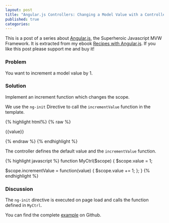 ```yaml
---
layout: post
title: "Angular.js Controllers: Changing a Model Value with a Controller Function"
published: true
categories:
---
```

This is a post of a series about [Angular.js](http://angularjs.org/), the Superheroic Javascript MVW Framework. It is extracted from my ebook [Recipes with Angular.js](https://leanpub.com/recipes-with-angular-js). If you like this post please support me and buy it!

### Problem
You want to increment a model value by 1.

### Solution
Implement an increment function which changes the scope.

We use the `ng-init` Directive to call the `incrementValue` function in the template.

{% highlight html%}
{% raw %}
<div ng-controller="MyCtrl">
  <p ng-init="incrementValue(5)">{{value}}</p>
</div>
{% endraw %}
{% endhighlight %}

The controller defines the default value and the `incrementValue` function.

{% highlight javascript %}
function MyCtrl($scope) {
  $scope.value = 1;

  $scope.incrementValue = function(value) {
    $scope.value += 1;
  };
}
{% endhighlight %}

### Discussion
The `ng-init` directive is executed on page load and calls the function defined in `MyCtrl`.

You can find the complete [example](https://github.com/fdietz/recipes-with-angular-js-examples/tree/master/chapter2/recipe2) on Github.
